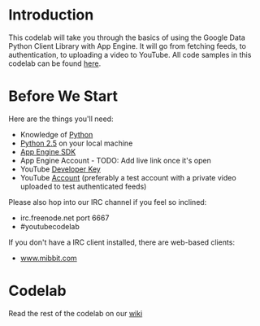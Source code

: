 # Introduction #

This codelab will take you through the basics of using the Google Data Python Client Library with App Engine. It will go from fetching feeds, to authentication, to uploading a video to YouTube. All code samples in this codelab can be found [here](http://code.google.com/p/hello-youtube/source/browse).

# Before We Start #

Here are the things you'll need:
  * Knowledge of [Python](http://python.org)
  * [Python 2.5](http://python.org/download/) on your local machine
  * [App Engine SDK](http://code.google.com/appengine/downloads.html)
  * App Engine Account - TODO: Add live link once it's open
  * YouTube [Developer Key](http://code.google.com/apis/youtube/dashboard/)
  * YouTube [Account](http://youtube.com/signup) (preferably a test account with a private video uploaded to test authenticated feeds)

Please also hop into our IRC channel if you feel so inclined:

  * irc.freenode.net port 6667
  * #youtubecodelab

If you don't have a IRC client installed, there are web-based clients:
  * www.mibbit.com

# Codelab #

Read the rest of the codelab on our [wiki](http://code.google.com/p/hello-youtube/wiki/Codelab)